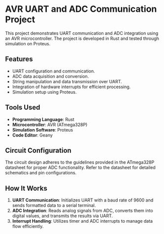 # AVR UART and ADC Communication Project

This project demonstrates UART communication and ADC integration using an AVR microcontroller. The project is developed in Rust and tested through simulation on Proteus.

## Features

- UART configuration and communication.
- ADC data acquisition and conversion.
- String manipulation and data transmission over UART.
- Integration of hardware interrupts for efficient processing.
- Simulation setup using Proteus.

## Tools Used

- **Programming Language**: Rust
- **Microcontroller**: AVR (ATmega328P)
- **Simulation Software**: Proteus
- **Code Editor**: Geany

## Circuit Configuration

The circuit design adheres to the guidelines provided in the ATmega328P datasheet for proper ADC functionality. Refer to the datasheet for detailed schematics and pin configurations.

## How It Works

1. **UART Communication**: Initializes UART with a baud rate of 9600 and sends formatted data to a serial terminal.
2. **ADC Integration**: Reads analog signals from ADC, converts them into digital values, and transmits the results via UART.
3. **Interrupt Handling**: Utilizes timer and ADC interrupts to manage data flow efficiently.


